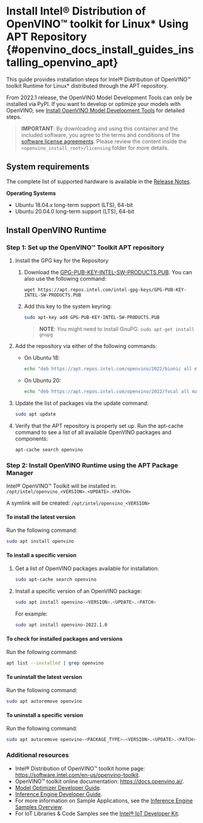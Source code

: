 # Install Intel® Distribution of OpenVINO™ toolkit for Linux* Using APT Repository {#openvino_docs_install_guides_installing_openvino_apt}

This guide provides installation steps for Intel® Distribution of OpenVINO™ toolkit Runtime for Linux* distributed through the APT repository.

From 2022.1 release, the OpenVINO Model Development Tools can only be installed via PyPI. If you want to develop or optimize your models with OpenVINO, see [Install OpenVINO Model Development Tools](../installing-model-dev-tools.md) for detailed steps.

> **IMPORTANT**: By downloading and using this container and the included software, you agree to the terms and conditions of the [software license agreements](https://software.intel.com/content/dam/develop/external/us/en/documents/intel-openvino-license-agreements.pdf). Please review the content inside the `<openvino_install_root>/licensing` folder for more details.

## System requirements

The complete list of supported hardware is available in the [Release Notes](https://software.intel.com/content/www/us/en/develop/articles/openvino-relnotes.html#inpage-nav-8).

**Operating Systems**

- Ubuntu 18.04.x long-term support (LTS), 64-bit
- Ubuntu 20.04.0 long-term support (LTS), 64-bit

## Install OpenVINO Runtime

### Step 1: Set up the OpenVINO™ Toolkit APT repository

1. Install the GPG key for the Repository

    1. Download the [GPG-PUB-KEY-INTEL-SW-PRODUCTS.PUB](https://apt.repos.intel.com/intel-gpg-keys/GPG-PUB-KEY-INTEL-SW-PRODUCTS.PUB). You can also use the following command:
        ```
        wget https://apt.repos.intel.com/intel-gpg-keys/GPG-PUB-KEY-INTEL-SW-PRODUCTS.PUB
        ```
    2. Add this key to the system keyring:
        ```sh
        sudo apt-key add GPG-PUB-KEY-INTEL-SW-PRODUCTS.PUB
        ```
        > **NOTE**: You might need to install GnuPG: `sudo apt-get install gnupg`

2.	Add the repository via either of the following commands:
    * On Ubuntu 18:
        ```sh
        echo "deb https://apt.repos.intel.com/openvino/2022/bionic all main" | sudo tee /etc/apt/sources.list.d/intel-openvino-2022.list
        ```
    * On Ubuntu 20:
        ```sh
        echo "deb https://apt.repos.intel.com/openvino/2022/focal all main" | sudo tee /etc/apt/sources.list.d/intel-openvino-2022.list
        ```

3.	Update the list of packages via the update command:
    ```sh
    sudo apt update
    ```
4.	Verify that the APT repository is properly set up. Run the apt-cache command to see a list of all available OpenVINO packages and components:
    ```sh
    apt-cache search openvino
    ```

### Step 2: Install OpenVINO Runtime using the APT Package Manager

Intel® OpenVINO™ Toolkit will be installed in: `/opt/intel/openvino_<VERSION>.<UPDATE>.<PATCH>`
    
A symlink will be created: `/opt/intel/openvino_<VERSION>`

#### To install the latest version

Run the following command:
```sh
sudo apt install openvino
```

#### To install a specific version

1.	Get a list of OpenVINO packages available for installation:
    ```sh
    sudo apt-cache search openvino
    ```
2.	Install a specific version of an OpenVINO package:
    ```sh
    sudo apt install openvino-<VERSION>.<UPDATE>.<PATCH>
    ```
    For example:
    ```sh
    sudo apt install openvino-2022.1.0
    ```

#### To check for installed packages and versions

Run the following command:
```sh
apt list --installed | grep openvino
```

#### To uninstall the latest version

Run the following command:
```sh
sudo apt autoremove openvino
```

#### To uninstall a specific version

Run the following command:
```sh
sudo apt autoremove openvino-<PACKAGE_TYPE>-<VERSION>.<UPDATE>.<PATCH>
```

### Additional resources

- Intel® Distribution of OpenVINO™ toolkit home page: <https://software.intel.com/en-us/openvino-toolkit>.
- OpenVINO™ toolkit online documentation: <https://docs.openvino.ai/>.
- [Model Optimizer Developer Guide](../MO_DG/Deep_Learning_Model_Optimizer_DevGuide.md).
- [Inference Engine Developer Guide](../IE_DG/Deep_Learning_Inference_Engine_DevGuide.md).
- For more information on Sample Applications, see the [Inference Engine Samples Overview](../IE_DG/Samples_Overview.md).
- For IoT Libraries & Code Samples see the [Intel® IoT Developer Kit](https://github.com/intel-iot-devkit).
